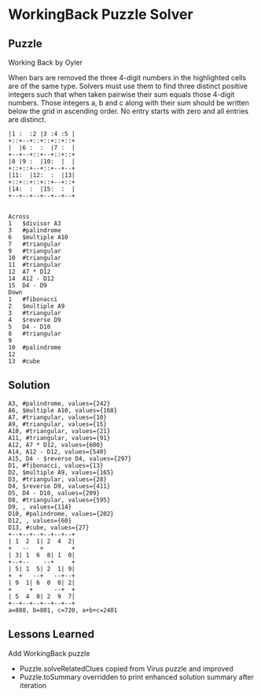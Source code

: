 # WorkingBack Puzzle Solver

## Puzzle

Working Back by Oyler

When bars are removed the three 4-digit numbers in the highlighted cells are of the same type. Solvers must use them to find three distinct positive integers such that when taken pairwise their sum equals those 4-digit numbers. Those integers a, b and c along with their sum should be written below the grid in ascending order. No entry starts with zero and all entries are distinct.

```+--+--+--+--+--+--+
|1 :  :2 |3 :4 :5 |
+::+--+::+::+::+::+
|  |6 :  :  |7 :  |
+--+--+::+--+::+::+
|8 |9 :  |10:  |  |
+::+::+--+::+--+--+
|11:  |12:  :  |13|
+::+::+::+::+--+::+
|14:  :  |15:  :  |
+--+--+--+--+--+--+


Across
1	$divisor A3
3	#palindrome
6	$multiple A10
7	#triangular
9	#triangular
10	#triangular
11	#triangular
12	A7 * D12
14	A12 - D12
15	D4 - D9
Down
1	#fibonacci
2	$multiple A9
3	#triangular
4	$reverse D9
5	D4 - D10
8	#triangular
9	
10	#palindrome
12	
13	#cube
```

## Solution

```A1, $divisor A3, values={121}
A3, #palindrome, values={242}
A6, $multiple A10, values={168}
A7, #triangular, values={10}
A9, #triangular, values={15}
A10, #triangular, values={21}
A11, #triangular, values={91}
A12, A7 * D12, values={600}
A14, A12 - D12, values={540}
A15, D4 - $reverse D4, values={297}
D1, #fibonacci, values={13}
D2, $multiple A9, values={165}
D3, #triangular, values={28}
D4, $reverse D9, values={411}
D5, D4 - D10, values={209}
D8, #triangular, values={595}
D9, , values={114}
D10, #palindrome, values={202}
D12, , values={60}
D13, #cube, values={27}
+--+--+--+--+--+--+
| 1  2  1| 2  4  2|
+   --   +        +
| 3| 1  6  8| 1  0|
+--+--    --+     +
| 5| 1  5| 2  1| 9|
+  +   --+   --+--+
| 9  1| 6  0  0| 2|
+     +      --+  +
| 5  4  0| 2  9  7|
+--+--+--+--+--+--+
a=880, b=801, c=720, a+b+c=2401
```

## Lessons Learned

Add WorkingBack puzzle
- Puzzle.solveRelatedClues copied from Virus puzzle and improved
- Puzzle.toSummary overridden to print enhanced solution summary after iteration